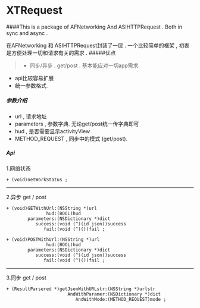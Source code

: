 # XTRequest
####This is a package of AFNetworking And ASIHTTPRequest . Both in sync and async .

在AFNetworking 和 ASIHTTPRequest封装了一层 . 一个比较简单的框架 , 初衷是方便处理一切和请求有关的需求 .
#####优点
> * 同步/异步 . get/post . 基本能应对一切app需求. 
* api比较容易扩展
* 统一参数格式.

##### 参数介绍
* url , 请求地址
* parameters , 参数字典. 无论get/post统一传字典即可
* hud , 是否需要显示activityView
* METHOD_REQUEST , 同步中的模式 (get/post).


##### Api
1.网络状态
```
+ (void)netWorkStatus ;
```
---
2.异步 get / post
```
+ (void)GETWithUrl:(NSString *)url
               hud:(BOOL)hud
        parameters:(NSDictionary *)dict
           success:(void (^)(id json))success
              fail:(void (^)())fail ;
```
 ```
+ (void)POSTWithUrl:(NSString *)url
                hud:(BOOL)hud
         parameters:(NSDictionary *)dict
            success:(void (^)(id json))success
               fail:(void (^)())fail ;
```
---
3.同步 get / post
```
+ (ResultParsered *)getJsonWithURLstr:(NSString *)urlstr
                       AndWithParamer:(NSDictionary *)dict
                          AndWithMode:(METHOD_REQUEST)mode ;
```
